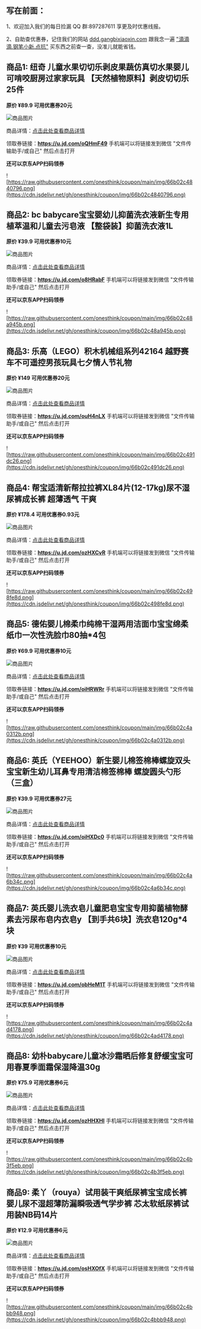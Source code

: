 ## 写在前面：

1、欢迎加入我们的每日捡漏 QQ 群:897287611 享更及时优惠线报。

2、自助查优惠券，记住我们的网站 [ddd.gangbixiaoxin.com](https://ddd.gangbixiaoxin.com) 跟我念一遍 ["滴滴滴.钢笔小新.点抗"](https://ddd.gangbixiaoxin.com) 买东西之前查一查，没准儿就能省钱。

## 商品1: 纽奇 儿童水果切切乐剥皮果蔬仿真切水果婴儿可啃咬厨房过家家玩具 【天然植物原料】剥皮切切乐25件

**原价 ¥89.9 可用优惠券20元**

![商品图片](http://img14.360buyimg.com/n1/jfs/t1/227345/8/16695/249344/66139115F06dc475a/d10d7399c5fa1b61.jpg)

商品详情：[点击此处查看商品详情](https://union-click.jd.com/jdc?e=1003156031&amp;p=JF8BAaoJK1olXQ8KUl1fDEIRAV8IGlodWA8LU1pYAU4RC19MRANLAjZbERscSkAJHTRQRA1CCVkdDwtCWhVLHTdNTwcKBENeCVAfUg8bZRdeRj1PGFJ1LzVfcEpLdSYMSDJMWWFjOlwtahNvaxIBTwdNVVl5JCEjUFxXDxtxaz5sPnFeIjc1bj9kAy9_RAFNOWJ2EioFUhh1SilObS5lOmFYIBcpaktkYSZwWy93AHRgHQwbfCJBUBhRYAxhJG5nIAcUVD1uZwlzfSdrCl1cMjs6bxVjcQtQbDhyA3IADjckewJIdwt8D1lgbXRSHD0PDlVcYTALXgxKKAReDzogax0bD18JK1gUXQELUllbAU4nM28IKxp7VQULUl9tCXsXBWwLElgVWg8AVV5eOEsfBF_ftuPA17fX3OeJlsPAusjdkufBw44yZG5eOEsWAm0IH1wUXwYyZF5eOEgnXQEJSFwQCQcGUzAAQx1EWC9aWjUXWwICV1tbDXsVAm4KGWslbWB6AgM7Ug5DdBRjGSMUAXBLUA00UU9wYgEKazlNJW5_XQoBUENIeB93ZQMlXTY)

领取券链接：**https://u.jd.com/oQHmF49** 手机端可以将链接发到微信 "文件传输助手/或自己" 然后点击打开

**还可以京东APP扫码领券**

![https://raw.githubusercontent.com/onesthink/coupon/main/img/66b02c4840796.png](https://cdn.jsdelivr.net/gh/onesthink/coupon/img/66b02c4840796.png)

## 商品2: bc babycare宝宝婴幼儿抑菌洗衣液新生专用植萃温和儿童去污皂液 【整袋装】抑菌洗衣液1L

**原价 ¥39.9 可用优惠券10元**

![商品图片](http://img14.360buyimg.com/n1/jfs/t1/99996/17/44981/42767/66ac7e9fF5d65ae89/9bc6e67df09f7a3d.jpg)

商品详情：[点击此处查看商品详情](https://union-click.jd.com/jdc?e=1003156031&amp;p=JF8BAdkJK1olXwICVVddCUsSAV8IGlodXwcBU1ZfDUkSBV9MRANLAjZbERscSkAJHTRQRA1CCVkdDwtCWhVLHTdNTwcKBENeCVAfUg8bAxVVRVJpP09mUwo0exVnWDt4cyNlFmdDOlw4YAhtAjVsSxBJPkRGE1kPd1xXDxtxaz5sPm1GIFw1WDxedCp_cglNOWV2Eig_VT11Sm5OeD5mL2FbLBcpakp-YSZwWztNAHVgHSIbf0l_Zw97aAxhJG5nLS0iSTx-YwlzfCcTOE5hIjkCViNFZRBxeDhqAmZdBj0kfDxJdQ18cjtmJkNiVjkvfChsXQ8KYz5hBHFdNywifihPYCh8cglGJGVLEyk0aC9sY3sKbk8XKDYGPDkbbw9OBA14ZT5GDlQGMwkAbyJBD2M4GmsWXAYFXVhaDkISM18IG2tUMwAEXFpaDHsWM28OGFgcXgYFXVpZCUwnA2cPK4y45dOI5YvVsZ-Ji7ixvI6c4dKc3G5tOEgnA24JGVsRWgcAVG5tCEgnAF9WdVpGWwUCUFkPZhZcVTxTWVNVMwQLVlxeDE0UM20JGlkXbTYyVCQAVkJrYSZsHA98LlhyDwotYDNnSA5JdVlwNUV4VQQ5WABLYC1MXFxHIjYCZA)

领取券链接：**https://u.jd.com/o8HRabF** 手机端可以将链接发到微信 "文件传输助手/或自己" 然后点击打开

**还可以京东APP扫码领券**

![https://raw.githubusercontent.com/onesthink/coupon/main/img/66b02c48a945b.png](https://cdn.jsdelivr.net/gh/onesthink/coupon/img/66b02c48a945b.png)

## 商品3: 乐高（LEGO）积木机械组系列42164 越野赛车不可遥控男孩玩具七夕情人节礼物

**原价 ¥149 可用优惠券20元**

![商品图片](http://img14.360buyimg.com/n1/jfs/t1/84444/12/26521/115485/66ac4d20F110f2cf4/f7a6c1cb557ac3ed.jpg)

商品详情：[点击此处查看商品详情](https://union-click.jd.com/jdc?e=1003156031&amp;p=JF8BAbEJK1olXwICVVdcC0weCl8IGloUVAcBUlddDU4nRzBQRQQlBENHFRxWFlVMWzBeTA9KQl1XSwwDVFVPRjtUBAJQAVsMFgQZBAtnAA99GSEUPUVQPyQ2TjtrcRBzYgxiKmgAFgsOeAhFADhBfxpqOURAPwNKSEdjeh9tbCgVGXIABg0qazxXexpvbDlMNQRhJlYqahF3RwxtYCh3FFRJNzxUay9jY21oQ1J2P191Fio_cC9sYAxWbzJHDnFxHRopfDxKVhZJWDlgHG92HTobcDJjZhtRcAdiNHJRIxc6X3t2BSR9UzB3GGQGBD1YYwB_RwZfeQtlUQoyVW5eCUsQCmkPHVIQbTYCVG4fZp6foreSso2W0tK044bso0gWA2YIK1olXQABV1deCEweBWoIH2sVVQEyg_Pl3cGm1uexz8Wdir-lgdfh3NWfM184GGsVXAcAVFpaCUkXM18IGGsWbVhsVQ1bCkpEVztmRhBDDl1HF1gzCk0SB2cJH10lXwcDVlxtOHtXc2xobllvXGZBBjUnYw1nfx13YCJCKnFsVhwIWztUUWxfUj9UImJAFjUAOEsn)

领取券链接：**https://u.jd.com/ouH4nLX** 手机端可以将链接发到微信 "文件传输助手/或自己" 然后点击打开

**还可以京东APP扫码领券**

![https://raw.githubusercontent.com/onesthink/coupon/main/img/66b02c491dc26.png](https://cdn.jsdelivr.net/gh/onesthink/coupon/img/66b02c491dc26.png)

## 商品4: 帮宝适清新帮拉拉裤XL84片(12-17kg)尿不湿尿裤成长裤 超薄透气 干爽

**原价 ¥178.4 可用优惠券0.93元**

![商品图片](http://img14.360buyimg.com/n1/jfs/t1/79854/4/26044/212446/66aefa83F2e2f0fed/2ecc45d2e2d48777.jpg)

商品详情：[点击此处查看商品详情](https://union-click.jd.com/jdc?e=1003156031&amp;p=JF8BAa4JK1olXwICVF9fAUkTB18IGloUXQEKU15fDUgnRzBQRQQlBENHFRxWFlVMWzBeTA9KQl1XSwwDVFVPRjtUBAJQAVsMFgQZBA9cB28PGxsQGWdiBCEcDRJiXW8PRAl1NWgAAwgrQwxXRTlOZSAVPVJjKilKSEdjeh9tbCh2A3B7PDwqQTxVexpsfTlMNQR1HFYvahJ3RxhtYCJ3FGJJICxUay9kf218Q1JzP19xFioCezJsYAxLbSJPDnFxIwAqbDxKVhZJWjteA2NhCT4DcDJjYRtrYBxhNHZhIxcmX3t1cQZBGCQXJGZ-IjguCxdocQsAQ1xTUQoyVW5eCUsQCmkPHVIQbTYCVG4OZgpHXy5cWBkJiI2fg-P93NSEM244G10WXg8BVFlUAE0QCl8IE1wliqu6gdTs3cOu1_GAzOKyiI--gMDVOHsnAF8IGloXXQIFVVxdOHsXAF8LKwV7XFUEVl5eXEx5XiReSABSB1JsVltcCU0fCmg4GVoUXwQyZG4ZQ08XBG9IHh90PVZ9FVsEfRUXBDBaezN7X1FUIhUaSA1BRRFzGztBPHh1ZF5t)

领取券链接：**https://u.jd.com/ozHXCvR** 手机端可以将链接发到微信 "文件传输助手/或自己" 然后点击打开

**还可以京东APP扫码领券**

![https://raw.githubusercontent.com/onesthink/coupon/main/img/66b02c498fe8d.png](https://cdn.jsdelivr.net/gh/onesthink/coupon/img/66b02c498fe8d.png)

## 商品5: 德佑婴儿棉柔巾纯棉干湿两用洁面巾宝宝绵柔纸巾一次性洗脸巾80抽*4包

**原价 ¥69.9 可用优惠券10元**

![商品图片](http://img14.360buyimg.com/n1/jfs/t1/243701/29/15327/107901/66aca040Fb66d5216/62262d6a478ab5d1.jpg)

商品详情：[点击此处查看商品详情](https://union-click.jd.com/jdc?e=1003156031&amp;p=JF8BAagJK1olXgAGUF1VAEwUAF8IGloUWwEFUVxYC0knRzBQRQQlBENHFRxWFlVMWzBeTA9KQl1XSwwDVFVPRjtUBAJQAVsMFgQZBDt8ZgRpZAZnD3sFJiBbe0NBejQAewxwPmgAMiobYzJ1Cmd4XjJOCnQAEwNKSEdjeh9tbChuA3EAND4pex5SexpsSzlMIQRhNlYrahF3Rxt9Ywt3FG5JNxZUai9jUW1oaVJxP18CCio0cBhsYAxWbzJ9P3FLJxkpCTxKVhZJWjteHGZlDlodcDJjZhtRTgdiJHpmLS0iX3tRGStNGCETCGVfJlkuSCxcSGpRATJ1UQoyVW5eCUsQCmkPHVIQbTYCVG4OZh9fW2YOH1wdWAALZF9tCE0UAGYLG1wdXQMGUG5dAEwn1MKwztGkiI67gMDV3_Kw1ua0z8WdbTYyV25dCUoVA2sPGlkVbTYCV25eOBV5AjwNTFwXWARsCRULWxBRRylmGV4RWgMKVF9tCkoWAW04K2tlNmNpNSEAehlqBB12HSgdC39ZXD4KbSh5AQl8XTBsPw8KJBs0UxxlAShVK1sl)

领取券链接：**https://u.jd.com/oiHRWRr** 手机端可以将链接发到微信 "文件传输助手/或自己" 然后点击打开

**还可以京东APP扫码领券**

![https://raw.githubusercontent.com/onesthink/coupon/main/img/66b02c4a0312b.png](https://cdn.jsdelivr.net/gh/onesthink/coupon/img/66b02c4a0312b.png)

## 商品6: 英氏（YEEHOO）新生婴儿棉签棉棒螺旋双头宝宝新生幼儿耳鼻专用清洁棉签棉棒 螺旋圆头勺形（三盒）

**原价 ¥39.9 可用优惠券27元**

![商品图片](http://img14.360buyimg.com/n1/jfs/t1/230894/1/13985/55809/65d06309Fd72cec38/238bd15bfb2b6a13.jpg)

商品详情：[点击此处查看商品详情](https://union-click.jd.com/jdc?e=1003156031&amp;p=JF8BAdUJK1olXwICVVdeDEkRAV8IGlodWgIHUFZeCUsXBV9MRANLAjZbERscSkAJHTRQRA1CCVkdDwtCWhVLHTdNTwcKBENeCVAfUg8bAxVVRVJpP09mUwo0VR5HAgp4cyVAFHBXOlw4YAhtAjVsSxBJPnkKN10td1xXDxtxaz5sPnlBIzc5WDxOZCh8YglNOWViEigvVT11Sj1Oby5lDmFbVRcpQEtkYSZwWzh3B2NgHT4bfylvYBh7TgxhJG5nLT0-TD9-fz9zfCcTOE5hIjkCViNFZRNtb1pHSQV1IAEEcTxeRWp_aSN8Kl9mUj4kYzh3YG9NbSlqK392Ix89ejRkeg1rRyx8C2J1Jy0CfEl3W18OTS9xOA95MjwvegJqSG0BQQ59A0FEWFJtCXsUAm8PEl0SWw8HZG5dCHtWbW8IHVsdWQcCZF9tCE0UAGYLG1wdXg4DUW5dAEwn1MKwztGkiI67gMDV3_Kw1ua0z8WdbTYyV25dCUoVA2sPGlkVbTYCV25eOBV5AjwNTFwWW1JsCRULWxBeSDhmGV4RWgABVFZtCkoWAW04K2sVJ1tcXSI_QS8QVwZVTgsUOHZqKgsUfh55AQpgWCEUB2JSHwI-d0N0AB93K1sl)

领取券链接：**https://u.jd.com/oiHXDc0** 手机端可以将链接发到微信 "文件传输助手/或自己" 然后点击打开

**还可以京东APP扫码领券**

![https://raw.githubusercontent.com/onesthink/coupon/main/img/66b02c4a6b34c.png](https://cdn.jsdelivr.net/gh/onesthink/coupon/img/66b02c4a6b34c.png)

## 商品7: 英氏婴儿洗衣皂儿童肥皂宝宝专用抑菌植物酵素去污尿布皂内衣皂y 【到手共6块】洗衣皂120g*4块

**原价 ¥39 可用优惠券10元**

![商品图片](http://img14.360buyimg.com/n1/jfs/t1/238559/6/15973/146105/66a9ad4cF88236cb7/19b7797cc9560784.jpg)

商品详情：[点击此处查看商品详情](https://union-click.jd.com/jdc?e=1003156031&amp;p=JF8BAdQJK1olXwIDXV1dDEkUC18NHFgVWA8AUl9fC3tTXDdWRGtMGENDFlVDFhBPXDlfTwQKBlMdBgABFhNSVzMXQh5JAAhADhpRcjhDSix8TT0UGkRkHB85Tgx0czJDaFtnMwR4KR8uaS1uVjFBUlhWBlsBVkkdBDx-awx_eCxJKVlQMSkUXRxwejJ3ey9cHWNdIyE9VS8fZ213ZzthBFpnDDU0fy9eRgpXTiRhOXlBIwYhUDx0fCt_RDNyKWVXFiYoYz11WRsOfxIdAFNyPwIpCiBkdDVdXzhsNnF2HV4dfCJBZQxRGxh1X21xNz0iVygVWQlreCRWK3J2Nik-exRjejlobyhAHn5yQFwoHEliM2pVWDBjHn98NyIJcyp3ZRxbciAXAGYOWG5cOEgWA2gBHVwTVAMyZF5dOAp5A24JHl0XXw8yVW5dDkgUCmwIHFMTWwELZF5VD3vArtfdkerA1b_WytaKsezCitPchdMlbTYBZF5cCUkXB2gJGVslbQYBZF1tViUWUGkKG14RCmhfHwgOUktXWAEKHloUWAMEUm5fCUoVAV84KyFmCU9BIAg7CQxVZSdJfx1SPnZfHy1deiUVeRJJaDpzJFNcHRdeSxBKAG04G2s)

领取券链接：**https://u.jd.com/obHeM1T** 手机端可以将链接发到微信 "文件传输助手/或自己" 然后点击打开

**还可以京东APP扫码领券**

![https://raw.githubusercontent.com/onesthink/coupon/main/img/66b02c4ad4178.png](https://cdn.jsdelivr.net/gh/onesthink/coupon/img/66b02c4ad4178.png)

## 商品8: 幼朴babycare儿童冰沙霜晒后修复舒缓宝宝可用春夏季面霜保湿降温30g

**原价 ¥75.9 可用优惠券6元**

![商品图片](http://img14.360buyimg.com/n1/jfs/t1/235773/9/23659/57446/66ad02ffFcfb50b3f/72cb75055c912428.jpg)

商品详情：[点击此处查看商品详情](https://union-click.jd.com/jdc?e=1003156031&amp;p=JF8BAa4JK1olXwICVV1UD0geBl8IGloVXAUCXVZfAUonRzBQRQQlBENHFRxWFlVMWzBeTA9KQl1XSwwDVFVPRjtUBAJQAVsMFgQZBC4VU2xRaCleHE5UERYiVhhuCzVJYDhmW2gAVD5aCgNuUSdbTwdPFkdcNR5KSEdjeh9tbDhyH3J7Ag4qQUtTexpsfDlMDwR2HFc7ahJnRxt9Yzt3FHZJIDxUai9kUW1oQ1J8P19lFykFbClsYAxWbzJ9OHJLNwArbDxKVhZJWjteHHhrNwxJCzxvehttbwJ-GnEAKDspQSxAMxtjaFtgOXZ9NBY7VBhuChxAaCldL3YOWG5cOEgWA2gBHVwTVAMyZF5dOAl5UD9bUwlFHlJsg-HE3MOZM244G10WXg8BVFlVAEIUAF8IE1wliqu6gdTs3cOu1_GAzOKyiI--gMDVOHsnAF8IGloXXQIFVVxdOHsXAF8LKwV7XFUEVl8OX0x5XiReSAEXDlhsVlhYD0MXAmo4GVoUXwQyZG44ChsUWhx6UBpdC0NKKwAOcUNNQhRraF17XwZiU1wVcRlfUDtUQRBUA2dCZF5t)

领取券链接：**https://u.jd.com/ozHHXHI** 手机端可以将链接发到微信 "文件传输助手/或自己" 然后点击打开

**还可以京东APP扫码领券**

![https://raw.githubusercontent.com/onesthink/coupon/main/img/66b02c4b3f5eb.png](https://cdn.jsdelivr.net/gh/onesthink/coupon/img/66b02c4b3f5eb.png)

## 商品9: 柔丫（rouya）试用装干爽纸尿裤宝宝成长裤婴儿尿不湿超薄防漏瞬吸透气学步裤 芯太软纸尿裤试用装NB码14片

**原价 ¥12.9 可用优惠券6元**

![商品图片](http://img14.360buyimg.com/n1/jfs/t1/225130/27/3982/54827/655d5c51F3377f3c9/06960beb04a44b8a.jpg)

商品详情：[点击此处查看商品详情](https://union-click.jd.com/jdc?e=1003156031&amp;p=JF8BAdsJK1olXwIDXVZcAEoVC18IGlodXAUCVltaDkMQAV9MRANLAjZbERscSkAJHTRQRA1CCVkdDwtCWhVLHTdNTwcKBENeCVAfUg8bBDJvfVtRVVxBA1k2VipNSiwOYwNAGXF1OhwbXD9KVi5oHyVeDgZYXCEZfVxXDxtxaz5sPmFAICchYT9OeDB_GSdNOWJyEj4FVTJ1Sj1ObwBlPWFYBhcpQEtnYSYJWzhdB2NgHS4baElBZwxraAxhJG5nIwcUTD9-dwlzfCcTOE5hIjkCViNFZRBxeD9qAmVwLDsqUUtUdDd8ciJ2XAN0JjkkfBFCQxhhQi11BHFAIAE5bT91YCh8cglGKmVXCypfbClsY3sKbk8XKDZRFBYBbSJwXg1cGCNNJg5qLAgWDD93D2M4GmsWXAYFXVhaDkISM18IG2tUMwYAXF9UAE4fM244G10WXg8BVFhcC0IQB18IE1wliqu6gdTs3cOu1_GAzOKyiI--gMDVOHsnAF8IGloXXQIFVVxdOHsXAF8LKwV7XFULUwpaD0J5XiReSAERAwVsVlxVDEMTAmc4GVoUXwQyZG5aVSxxAysAQRhCWm1cNQQUS01vWzpMbCx7H0BWIAMISSsTfSRbGwEdIkJ3ZF5t)

领取券链接：**https://u.jd.com/osHXOfX** 手机端可以将链接发到微信 "文件传输助手/或自己" 然后点击打开

**还可以京东APP扫码领券**

![https://raw.githubusercontent.com/onesthink/coupon/main/img/66b02c4bbb948.png](https://cdn.jsdelivr.net/gh/onesthink/coupon/img/66b02c4bbb948.png)

